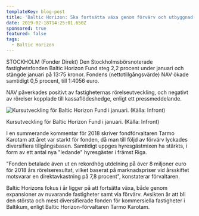 ```yaml
---
templateKey: blog-post
title: 'Baltic Horizon: Ska fortsätta växa genom förvärv och utbyggnad'
date: 2019-02-18T14:25:01.650Z
sponsored: true
featured: false
tags:
  - Baltic Horizon
---
```

STOCKHOLM (Fonder Direkt) Den Stockholmsbörsnoterade fastighetsfonden Baltic Horizon Fund steg 2,2 procent under januari och stängde januari på 13:75 kronor. Fondens (nettotillgångsvärde) NAV ökade samtidigt 0,5 procent, till 1:4056 euro.

NAV påverkades positivt av fastigheternas rörelseutveckling, och negativt av rörelser kopplade till kassaflödeshedge, enligt ett pressmeddelande.

![Kursutveckling för Baltic Horizon Fund i januari. (Källa: Infront)](/img/baltic18feb.png)

<span class="image-caption">Kursutveckling för Baltic Horizon Fund i januari. (Källa: Infront)</span>

I en summerande kommentar för 2018 skriver fondförvaltaren Tarmo Karotam att året var starkt för fonden, då man till följd av förvärv lyckades diversifiera tillgångsbasen. Samtidigt uppges hyresgästmixen ha stärkts, i form av ett antal nya "ledande" hyresgäster i främst Riga.



"Fonden betalade även ut en rekordhög utdelning på över 8 miljoner euro för 2018 års rörelseresultat, vilket baserat på marknadspriser vid årsskiftet motsvarar en direktavkastning på 7,8 procent", konstaterar förvaltaren.



Baltic Horizons fokus i år ligger på att fortsätta växa, både genom expansioner av nuvarande fastigheter samt via förvärv. Avsikten är att bli den största och mest diversifierade fonden för kommersiella fastigheter i Baltikum, enligt Baltic Horizon-förvaltaren Tarmo Karotam.
